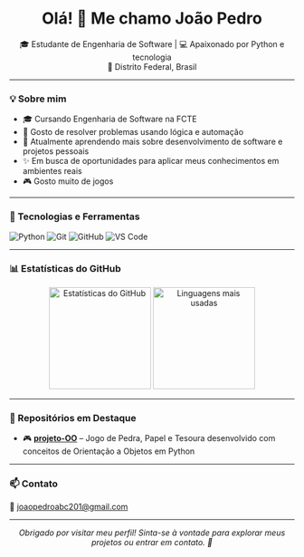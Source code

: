 <h1 align="center">Olá! 👋 Me chamo João Pedro</h1>

<p align="center">
🎓 Estudante de Engenharia de Software | 💻 Apaixonado por Python e tecnologia <br>
📍 Distrito Federal, Brasil
</p>

---

### 💡 Sobre mim

- 🎓 Cursando Engenharia de Software na FCTE  
- 🧠 Gosto de resolver problemas usando lógica e automação  
- 🔎 Atualmente aprendendo mais sobre desenvolvimento de software e projetos pessoais  
- ✨ Em busca de oportunidades para aplicar meus conhecimentos em ambientes reais  
- 🎮 Gosto muito de jogos  

---

### 🚀 Tecnologias e Ferramentas

![Python](https://img.shields.io/badge/-Python-333333?style=flat&logo=python&logoColor=yellow)
![Git](https://img.shields.io/badge/-Git-333333?style=flat&logo=git)
![GitHub](https://img.shields.io/badge/-GitHub-333333?style=flat&logo=github)
![VS Code](https://img.shields.io/badge/-VS_Code-333333?style=flat&logo=visual-studio-code&logoColor=007ACC)

---

### 📊 Estatísticas do GitHub

<div align="center">
  <img height="180em" src="https://github-readme-stats.vercel.app/api?username=joaopedro-201&show_icons=true&theme=tokyonight&include_all_commits=true&count_private=true" alt="Estatísticas do GitHub" />
  <img height="180em" src="https://github-readme-stats.vercel.app/api/top-langs/?username=joaopedro-201&layout=compact&theme=tokyonight" alt="Linguagens mais usadas" />
</div>

---

### 📁 Repositórios em Destaque

- 🎮 **[projeto-OO](https://github.com/joaopedro-201/projeto-OO)** – Jogo de Pedra, Papel e Tesoura desenvolvido com conceitos de Orientação a Objetos em Python

---

### 📫 Contato

📧 joaopedroabc201@gmail.com  

---

<p align="center">
  <em>Obrigado por visitar meu perfil! Sinta-se à vontade para explorar meus projetos ou entrar em contato. 🚀</em>
</p>

